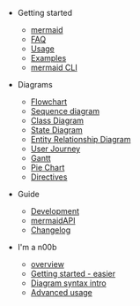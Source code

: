 - Getting started

  - [mermaid](README.md)
  - [FAQ](faq.md)
  - [Usage](usage.md)
  - [Examples](examples.md)
  - [mermaid CLI](mermaidCLI.md)

- Diagrams

  - [Flowchart](flowchart.md)
  - [Sequence diagram](sequenceDiagram.md)
  - [Class Diagram](classDiagram.md)
  - [State Diagram](stateDiagram.md)
  - [Entity Relationship Diagram](entityRelationshipDiagram.md)
  - [User Journey](user-journey.md)
  - [Gantt](gantt.md)
  - [Pie Chart](pie.md)
  - [Directives](directives.md)

- Guide

  - [Development](development.md)
  - [mermaidAPI](mermaidAPI.md)
  - [Changelog](CHANGELOG.md)

- I'm a n00b
  - [overview](n00b-overview.md)
  - [Getting started - easier](n00b-gettingStarted.md)
  - [Diagram syntax intro](n00b-syntaxReference.md)
  - [Advanced usage](n00b-advanced.md)

